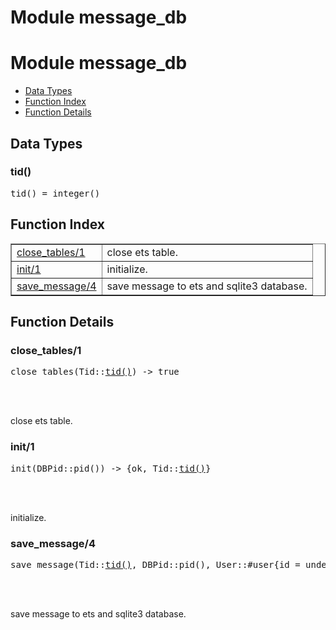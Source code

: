 Module message_db
=================


<h1>Module message_db</h1>

* [Data Types](#types)
* [Function Index](#index)
* [Function Details](#functions)







<h2><a name="types">Data Types</a></h2>





<h3 class="typedecl"><a name="type-tid">tid()</a></h3>




<pre>tid() = integer()</pre>


<h2><a name="index">Function Index</a></h2>



<table width="100%" border="1" cellspacing="0" cellpadding="2" summary="function index"><tr><td valign="top"><a href="#close_tables-1">close_tables/1</a></td><td>close ets table.</td></tr><tr><td valign="top"><a href="#init-1">init/1</a></td><td>initialize.</td></tr><tr><td valign="top"><a href="#save_message-4">save_message/4</a></td><td>save message to ets and sqlite3 database.</td></tr></table>




<h2><a name="functions">Function Details</a></h2>


<a name="close_tables-1"></a>

<h3>close_tables/1</h3>





<pre>close_tables(Tid::<a href="#type-tid">tid()</a>) -> true</pre>
<br></br>




close ets table.
<a name="init-1"></a>

<h3>init/1</h3>





<pre>init(DBPid::pid()) -> {ok, Tid::<a href="#type-tid">tid()</a>}</pre>
<br></br>




initialize.
<a name="save_message-4"></a>

<h3>save_message/4</h3>





<pre>save_message(Tid::<a href="#type-tid">tid()</a>, DBPid::pid(), User::#user{id = undefined | integer(), status = atom(), pid = undefined | atom(), name = undefined | term(), mail = undefined | string(), password = undefined | string()}, Msg::binary()) -> {ok, MessageId::integer()}</pre>
<br></br>




save message to ets and sqlite3 database.
